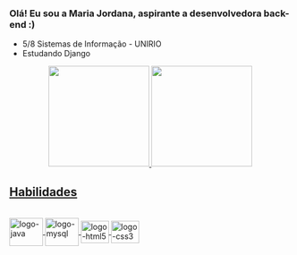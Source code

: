### Olá! Eu sou a Maria Jordana, aspirante a desenvolvedora back-end :)

- 5/8 Sistemas de Informação - UNIRIO
- Estudando Django 


<div align="center">
  <a href="https://github.com/jojoDev02">
  <img height="180em" src="https://github-readme-stats.vercel.app/api?username=jojoDev02&show_icons=true&theme=github_dark&include_all_commits=true&count_private=true"/>
  <img height="180em" src="https://github-readme-stats.vercel.app/api/top-langs/?username=jojoDev02&layout=compact&langs_count=7&theme=github_dark&include_all_commits=true&count_private=true"/>
</div>
  
<h2> Habilidades </h2>
  
<div style="display: inline_block"><br>
<img align="center" alt="logo-java" height="50" width="60" src="https://cdn.jsdelivr.net/gh/devicons/devicon/icons/java/java-original-wordmark.svg">
<img align="center" alt="logo-mysql" height="50" width="60" src="https://cdn.jsdelivr.net/gh/devicons/devicon/icons/mysql/mysql-original-wordmark.svg">
<img align="center" alt="logo-html5" height="40" width="50" src="https://cdn.jsdelivr.net/gh/devicons/devicon/icons/html5/html5-original.svg">
<img align="center" alt="logo-css3" height="40" width="50" src="https://cdn.jsdelivr.net/gh/devicons/devicon/icons/css3/css3-original.svg">
</div>  


